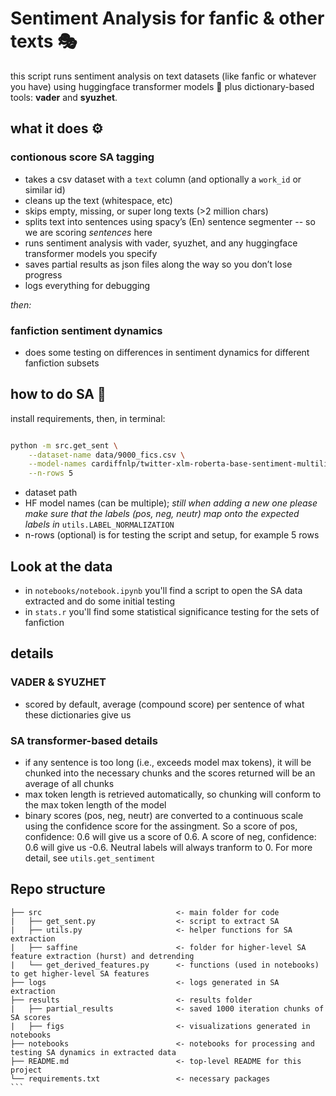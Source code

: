 

# Sentiment Analysis for fanfic & other texts 🎭

this script runs sentiment analysis on text datasets (like fanfic or whatever you have) using huggingface transformer models 🤗 plus dictionary-based tools: **vader** and **syuzhet**.

## what it does ⚙️

### contionous score SA tagging
- takes a csv dataset with a `text` column (and optionally a `work_id` or similar id)  
- cleans up the text (whitespace, etc)  
- skips empty, missing, or super long texts (>2 million chars)  
- splits text into sentences using spacy’s (En) sentence segmenter  -- so we are scoring *sentences* here
- runs sentiment analysis with vader, syuzhet, and any huggingface transformer models you specify
- saves partial results as json files along the way so you don’t lose progress  
- logs everything for debugging  

*then:*
### fanfiction sentiment dynamics
- does some testing on differences in sentiment dynamics for different fanfiction subsets

## how to do SA 🚀

install requirements, then, in terminal:

```bash

python -m src.get_sent \
    --dataset-name data/9000_fics.csv \
    --model-names cardiffnlp/twitter-xlm-roberta-base-sentiment-multilingual \
    --n-rows 5

```
- dataset path
- HF model names (can be multiple); *still when adding a new one please make sure that the labels (pos, neg, neutr) map onto the expected labels in* ```utils.LABEL_NORMALIZATION```
- n-rows (optional) is for testing the script and setup, for example 5 rows

## Look at the data
- in ```notebooks/notebook.ipynb``` you'll find a script to open the SA data extracted and do some initial testing
- in ```stats.r``` you'll find some statistical significance testing for the sets of fanfiction


## details

### VADER & SYUZHET
- scored by default, average (compound score) per sentence of what these dictionaries give us

### SA transformer-based details
- if any sentence is too long (i.e., exceeds model max tokens), it will be chunked into the necessary chunks and the scores returned will be an average of all chunks
- max token length is retrieved automatically, so chunking will conform to the max token length of the model
- binary scores (pos, neg, neutr) are converted to a continuous scale using the confidence score for the assingment. So a score of pos, confidence: 0.6 will give us a score of 0.6. A score of neg, confidence: 0.6 will give us -0.6. Neutral labels will always tranform to 0. For more detail, see ```utils.get_sentiment```


## Repo structure

````
├── src                              <- main folder for code 
|   ├── get_sent.py                  <- script to extract SA
|   ├── utils.py                     <- helper functions for SA extraction
|   ├── saffine                      <- folder for higher-level SA feature extraction (hurst) and detrending
|   └── get_derived_features.py      <- functions (used in notebooks) to get higher-level SA features
├── logs                             <- logs generated in SA extraction
├── results                          <- results folder
|   ├── partial_results              <- saved 1000 iteration chunks of SA scores
|   ├── figs                         <- visualizations generated in notebooks
├── notebooks                        <- notebooks for processing and testing SA dynamics in extracted data
├── README.md                        <- top-level README for this project
└── requirements.txt                 <- necessary packages
```